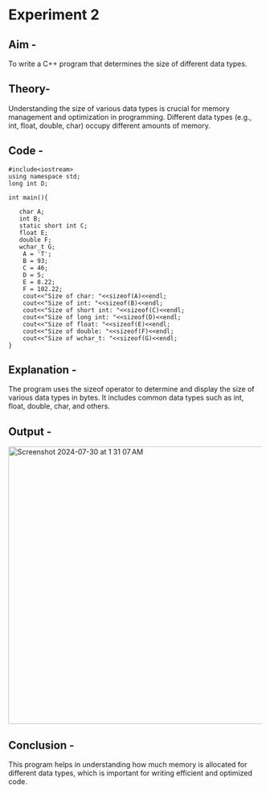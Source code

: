 # Experiment 2

## Aim - 
To write a C++ program that determines the size of different data types.

## Theory-
Understanding the size of various data types is crucial for memory management and optimization in programming. 
Different data types (e.g., int, float, double, char) occupy different amounts of memory.

## Code - 
```
#include<iostream>
using namespace std;
long int D;

int main(){
   
   char A;
   int B;
   static short int C;
   float E;
   double F;
   wchar_t G;
    A = 'T';
    B = 93;
    C = 46;
    D = 5;
    E = 8.22;
    F = 102.22;
    cout<<"Size of char: "<<sizeof(A)<<endl;
    cout<<"Size of int: "<<sizeof(B)<<endl;
    cout<<"Size of short int: "<<sizeof(C)<<endl;
    cout<<"Size of long int: "<<sizeof(D)<<endl;
    cout<<"Size of float: "<<sizeof(E)<<endl;
    cout<<"Size of double: "<<sizeof(F)<<endl;
    cout<<"Size of wchar_t: "<<sizeof(G)<<endl;   
}
```

## Explanation - 
The program uses the sizeof operator to determine and display the size of various data types in bytes. It includes common data types such as int, float, double, char, and others.

## Output - 
<img width="552" alt="Screenshot 2024-07-30 at 1 31 07 AM" src="https://github.com/user-attachments/assets/459ac8c1-d644-4189-b5b3-4d37e0a7eddd">


## Conclusion - 
This program helps in understanding how much memory is allocated for different data types, which is important for writing efficient and optimized code.
